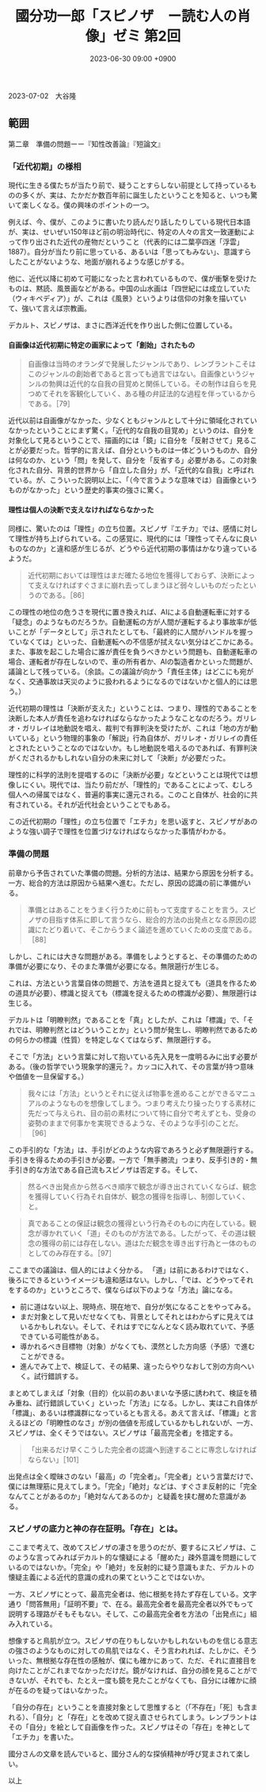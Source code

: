 ﻿---
layout: post
title: "國分功一郎「スピノザ　ー読む人の肖像」ゼミ 第2回"
date: 2023-06-30 09:00 +0900
categories: spinoza
---
2023-07-02　大谷隆

## 範囲
第二章　準備の問題ーー『知性改善論』『短論文』

### 「近代初期」の様相
現代に生きる僕たちが当たり前で、疑うことすらしない前提として持っているものの多くが、実は、たかだか数百年前に誕生したということを知ると、いつも驚いて楽しくなる。僕の興味のポイントの一つ。

例えば、今、僕が、このように書いたり読んだり話したりしている現代日本語が、実は、せいぜい150年ほど前の明治時代に、特定の人々の言文一致運動によって作り出された近代の産物だということ（代表的には二葉亭四迷「浮雲」1887）。自分が当たり前に思っている、あるいは「思ってもみない」、意識すらしたことがないような、地面が崩れるような感じがする。

他に、近代以降に初めて可能になったと言われているもので、僕が衝撃を受けたものは、黙読、風景画などがある。中国の山水画は「四世紀には成立していた（ウィキペディア）」が、これは《風景》というよりは信仰の対象を描いていて、強いて言えば宗教画。

デカルト、スピノザは、まさに西洋近代を作り出した側に位置している。

#### 自画像は近代初期に特定の画家によって「創始」されたもの
> 自画像は当時のオランダで発展したジャンルであり、レンブラントこそはこのジャンルの創始者であると言っても過言ではない。自画像というジャンルの勃興は近代的な自我の目覚めと関係している。その制作は自らを見つめてそれを客観化していく、ある種の弁証法的な過程を伴っているからである。［79］

近代以前は自画像がなかった、少なくともジャンルとして十分に領域化されていなかったということにまず驚く。「近代的な自我の目覚め」というのは、自分を対象化して見るということで、描画的には「鏡」に自分を「反射させて」見ることが必要だった。哲学的に言えば、自分というものは一体どういうものか、自分は何なのか、という「問」を発して、自分を「反省する」必要がある。この対象化された自分、背景的世界から「自立した自分」が、「近代的な自我」と呼ばれている。が、こういった説明以上に、「（今で言うような意味では）自画像というものがなかった」という歴史的事実の強さに驚く。

#### 理性は個人の決断で支えなければならなかった
同様に、驚いたのは「理性」の立ち位置。スピノザ『エチカ』では、感情に対して理性が持ち上げられている。この感覚に、現代的には「理性ってそんなに良いものなのか」と違和感が生じるが、どうやら近代初期の事情はかなり違っているようだ。

> 近代初期においては理性はまだ確たる地位を獲得しておらず、決断によって支えなければすぐさまに崩れ去ってしまうほど弱々しいものだったというのである。［86］

この理性の地位の危うさを現代に置き換えれば、AIによる自動運転車に対する「疑念」のようなものだろうか。自動運転の方が人間が運転するより事故率が低いことが「データとして」示されたとしても、「最終的に人間がハンドルを握っていなくては」といった、自動運転への不信感が拭えない気分はどこかにある。また、事故を起こした場合に誰が責任を負うべきかという問題も、自動運転車の場合、運転者が存在しないので、車の所有者か、AIの製造者かといった問題が、議論として残っている。（余談。この議論が向かう「責任主体」はどこにも宛がなく、交通事故は天災のように扱われるようになるのではないかと個人的には思う。）

近代初期の理性は「決断が支えた」ということは、つまり、理性的であることを決断した本人が責任を追わなければならなかったようなことなのだろう。ガリレオ・ガリレイは地動説を唱え、裁判で有罪判決を受けたが、これは「地の方が動いている」という物理的事象の「解説」行為自体が、ガリレオ・ガリレイの責任とされたということなのではないか。もし地動説を唱えるのであれば、有罪判決がくだされるかもしれない自分の未来に対して「決断」が必要だった。

理性的に科学的法則を提唱するのに「決断が必要」などということは現代では想像しにくい。現代では、当たり前だが、「理性的」であることによって、むしろ個人への帰属ではなく、普遍的事実に還元される。このこと自体が、社会的に共有されている。それが近代社会ということでもある。

この近代初期の「理性」の立ち位置で「エチカ」を思い返すと、スピノザがあのような強い調子で理性を位置づけなければならなかった事情がわかる。

### 準備の問題
前章から予告されていた準備の問題。分析的方法は、結果から原因を分析する。一方、総合的方法は原因から結果へ進む。ただし、原因の認識の前に準備がいる。

> 準備とはあることをうまく行うために前もって支度することを言う。スピノザの目指す体系に即して言うなら、総合的方法の出発点となる原因の認識にたどり着いて、そこからうまく論述を進めていくための支度である。［88］

しかし、これには大きな問題がある。準備をしようとすると、その準備のための準備が必要になり、そのまた準備が必要になる。無限遡行が生じる。

これは、方法という言葉自体の問題で、方法を道具と捉えても（道具を作るための道具が必要）、標識と捉えても（標識を捉えるための標識が必要）、無限遡行は生じる。

デカルトは「明瞭判然」であることを「真」としたが、これは「標識」で、「それでは、明瞭判然とはどういうことか」という問が発生し、明瞭判然であるための何らかの標識（性質）を特定しなくてはならず、無限遡行する。

そこで「方法」という言葉に対して抱いている先入見を一度明るみに出す必要がある。（後の哲学でいう現象学的還元？。カッコに入れて、その言葉が持つ意味や価値を一旦保留する。）

> 我々には「方法」というとそれに従えば物事を進めることができるマニュアルのようなものを想像してしまう。つまり考えたり操ったりする素材に先だって与えられ、目の前の素材について特に自分で考えずとも、受身の姿勢のままで何事かを実現できるような、そのような手引のことだ。［96］

この手引的な「方法」は、手引がどのような内容であろうと必ず無限遡行する。手引きを得るための手引きが必要。一方で「無手勝流」つまり、反手引き的・無手引き的な方法である自己流もスピノザは否定する。そして、

> 然るべき出発点から然るべき順序で観念が導き出されていくならば、観念を獲得していく行為それ自体が、観念の獲得を指導し、制御していく、と。

> 真であることの保証は観念の獲得という行為そのものに内在している。観念が導かれていく「道」そのものが方法である。したがって、その道は観念の獲得の前には存在しない。道はただ観念を導き出す行為と一体のものとしてのみ存在する。［97］

ここまでの議論は、個人的にはよく分かる。 「道」は前にあるわけではなく、後ろにできるというイメージも違和感はない。しかし、「では、どうやってそれをするのか」というところで、僕ならば以下のような「方法」論になる。

- 前に道はない以上、現時点、現在地で、自分が気になることをやってみる。
- まだ対象として見いだせなくても、背景としてそれとはわからずに見えてはいるかもしれない。そして、それはすでになんとなく読み取れていて、予感できている可能性がある。
- 導かれるべき目標物（対象）がなくても、漠然とした方向感（予感）で進むことができる。
- 進んでみて上で、検証して、その結果、違ったらやりなおして別の方向へいく。試行錯誤する。

まとめてしまえば「対象（目的）化以前のあいまいな予感に誘われて、検証を積み重ね、試行錯誤していく」といった「方法」になる。しかし、実はこれ自体が「標識」、あるいは標識群になっているとも言える。あえて言えば、「標識」と言えるほどの「明瞭性のなさ」が別の価値を形成しているかもしれないが、一方、スピノザは、全くそうではない。スピノザは「最高完全者」を措定する。

> 「出来るだけ早くこうした完全者の認識へ到達することに専念しなければならない」［101］

出発点は全く曖昧さのない「最高」の「完全者」。「完全者」という言葉だけで、僕には無理筋に見えてしまう。「完全」「絶対」などは、すぐさま反射的に「完全なんてことがあるのか」「絶対なんてあるのか」と疑義を挟む醒めた意識がある。

### スピノザの底力と神の存在証明。「存在」とは。
ここまで考えて、改めてスピノザの凄さを思うのだが、要するにスピノザは、このような言ってみればデカルト的な懐疑による「醒めた」疎外意識を問題にしているのではないか。「完全」や「絶対」を反射的に疑う意識もまた、デカルトの懐疑主義による近代的意識の成れの果てということではないか。

一方、スピノザにとって、最高完全者は、他に根拠を持たず存在している。文字通り「問答無用」「証明不要」で、在る。最高完全者を最高完全者以外でもって説明する理路がそもそもない。そして、この最高完全者を方法の「出発点に」組み入れている。

想像すると鳥肌が立つ。スピノザの在りもしないかもしれないものを信じる意志の強さのようなものに対しての鳥肌ではなく、そう言われれば、たしかに、そういった、無根拠な存在性の感触が、僕にも確かにあって、ただ、それに直接目を向けたことがこれまでなかっただけだ。鏡がなければ、自分の顔を見ることができないが、それでも、たとえ一度も鏡を見たことがなくても、自分には確かに顔が在るのを疑ってはいなかった。

「自分の存在」ということを直接対象として思惟すると（「不存在」「死］も含まれる）、「自分」と「存在」とを改めて捉え直させられてしまう。レンブラントはその「自分」を絵として自画像を作った。スピノザはその「存在」を神として「エチカ」を書いた。

國分さんの文章を読んでいると、國分さん的な探偵精神が呼び覚まされて楽しい。

以上
